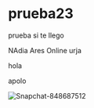 # prueba23
prueba
si te llego

NAdia 
Ares
Online 
urja

hola



apolo



![Snapchat-848687512](https://user-images.githubusercontent.com/62618755/77478563-ce0a3280-6de3-11ea-8e70-ea912c5012dd.jpg)


